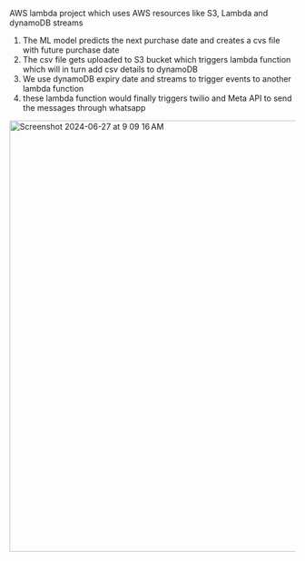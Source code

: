 AWS lambda project which uses AWS resources like S3, Lambda and dynamoDB streams
1) The ML model predicts the next purchase date and creates a cvs file with future purchase date
2) The csv file gets uploaded to S3 bucket which triggers lambda function which will in turn add csv details to dynamoDB
3) We use dynamoDB expiry date and streams to trigger events to another lambda function
4) these lambda function would finally triggers twilio and Meta API to send the messages through whatsapp
<img width="760" alt="Screenshot 2024-06-27 at 9 09 16 AM" src="https://github.com/MeghanaShanubhogh/Advertisement/assets/115886543/6db9b3d8-8116-48de-8452-4a49eee8ed2c">
